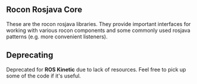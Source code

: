 ## Rocon Rosjava Core

These are the rocon rosjava libraries. They provide important interfaces for working
with various rocon components and some commonly used rosjava patterns (e.g. more convenient listeners).

## Deprecating

Deprecated for **ROS Kinetic** due to lack of resources. Feel free to pick up some of the code if it's useful.

